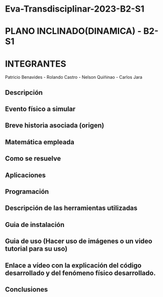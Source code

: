 # Eva-Transdisciplinar-2023-B2-S1
# PLANO INCLINADO(DINAMICA) - B2-S1
# INTEGRANTES 
Patricio Benavides - Rolando Castro - Nelson Quiñinao - Carlos Jara
## Descripción

## Evento físico a simular

## Breve historia asociada (origen)

## Matemática empleada

## Como se resuelve

## Aplicaciones

## Programación

## Descripción de las herramientas utilizadas

## Guia de instalación

## Guia de uso (Hacer uso de imágenes o un video tutorial para su uso)

## Enlace a vídeo con la explicación del código desarrollado y del fenómeno físico desarrollado.

## Conclusiones

